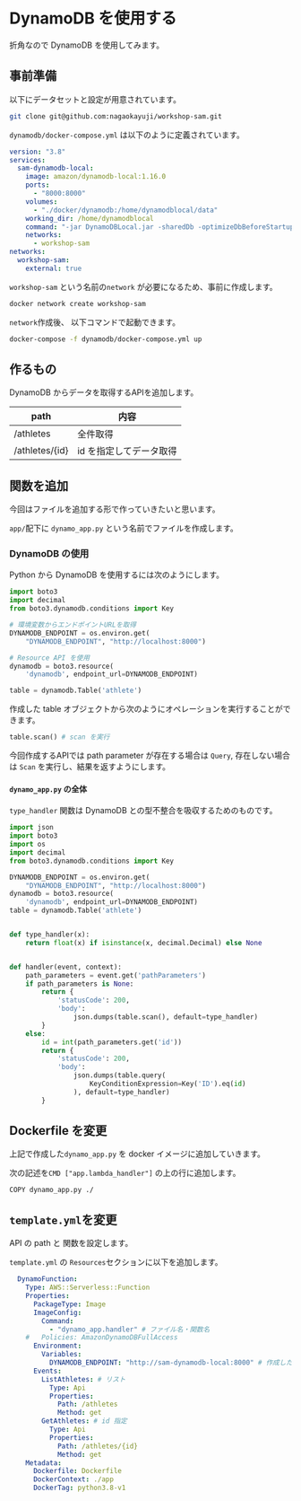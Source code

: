 # DynamoDB を使用する

折角なので DynamoDB を使用してみます。

## 事前準備

以下にデータセットと設定が用意されています。

```bash
git clone git@github.com:nagaokayuji/workshop-sam.git
```

`dynamodb/docker-compose.yml` は以下のように定義されています。

```yaml
version: "3.8"
services:
  sam-dynamodb-local:
    image: amazon/dynamodb-local:1.16.0
    ports:
      - "8000:8000"
    volumes:
      - "./docker/dynamodb:/home/dynamodblocal/data"
    working_dir: /home/dynamodblocal
    command: "-jar DynamoDBLocal.jar -sharedDb -optimizeDbBeforeStartup -dbPath ./data"
    networks:
      - workshop-sam
networks:
  workshop-sam:
    external: true
```

`workshop-sam` という名前の`network` が必要になるため、事前に作成します。

```bash
docker network create workshop-sam
```

`network`作成後、
以下コマンドで起動できます。

```bash
docker-compose -f dynamodb/docker-compose.yml up
```


## 作るもの

DynamoDB からデータを取得するAPIを追加します。

| path           | 内容                    |
| -------------- | ----------------------- |
| /athletes      | 全件取得                |
| /athletes/{id} | id を指定してデータ取得 |

## 関数を追加

今回はファイルを追加する形で作っていきたいと思います。

`app/`配下に `dynamo_app.py` という名前でファイルを作成します。

### DynamoDB の使用

Python から DynamoDB を使用するには次のようにします。

```python
import boto3
import decimal
from boto3.dynamodb.conditions import Key

# 環境変数からエンドポイントURLを取得
DYNAMODB_ENDPOINT = os.environ.get(
    "DYNAMODB_ENDPOINT", "http://localhost:8000")

# Resource API を使用
dynamodb = boto3.resource(
    'dynamodb', endpoint_url=DYNAMODB_ENDPOINT)

table = dynamodb.Table('athlete')
```

作成した table オブジェクトから次のようにオペレーションを実行することができます。

```python
table.scan() # scan を実行
```

今回作成するAPIでは path parameter が存在する場合は `Query`, 存在しない場合は `Scan`
を実行し、結果を返すようにします。

#### `dynamo_app.py` の全体

`type_handler` 関数は DynamoDB との型不整合を吸収するためのものです。

```python
import json
import boto3
import os
import decimal
from boto3.dynamodb.conditions import Key

DYNAMODB_ENDPOINT = os.environ.get(
    "DYNAMODB_ENDPOINT", "http://localhost:8000")
dynamodb = boto3.resource(
    'dynamodb', endpoint_url=DYNAMODB_ENDPOINT)
table = dynamodb.Table('athlete')


def type_handler(x):
    return float(x) if isinstance(x, decimal.Decimal) else None


def handler(event, context):
    path_parameters = event.get('pathParameters')
    if path_parameters is None:
        return {
            'statusCode': 200,
            'body':
                json.dumps(table.scan(), default=type_handler)
        }
    else:
        id = int(path_parameters.get('id'))
        return {
            'statusCode': 200,
            'body':
                json.dumps(table.query(
                    KeyConditionExpression=Key('ID').eq(id)
                ), default=type_handler)
        }
```


## Dockerfile を変更

上記で作成した`dynamo_app.py` を docker イメージに追加していきます。

次の記述を`CMD ["app.lambda_handler"]` の上の行に追加します。

```docker
COPY dynamo_app.py ./
```


## `template.yml`を変更

API の path と 関数を設定します。

`template.yml` の `Resources`セクションに以下を追加します。

```yaml
  DynamoFunction:
    Type: AWS::Serverless::Function
    Properties:
      PackageType: Image
      ImageConfig:
        Command:
          - "dynamo_app.handler" # ファイル名・関数名
    #   Policies: AmazonDynamoDBFullAccess
      Environment:
        Variables:
          DYNAMODB_ENDPOINT: "http://sam-dynamodb-local:8000" # 作成したnetworkを指定する
      Events:
        ListAthletes: # リスト
          Type: Api
          Properties:
            Path: /athletes
            Method: get
        GetAthletes: # id 指定
          Type: Api
          Properties:
            Path: /athletes/{id}
            Method: get
    Metadata:
      Dockerfile: Dockerfile
      DockerContext: ./app
      DockerTag: python3.8-v1
```